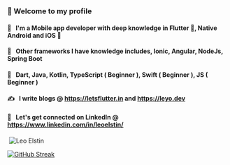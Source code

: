 ###  📱 Welcome to my profile 
#### 😬 &nbsp; I'm a Mobile app developer with deep knowledge in Flutter 💙, Native Android and iOS   
#### 🙊 &nbsp; Other frameworks I have knowledge includes, Ionic, Angular, NodeJs, Spring Boot
#### 🙇 &nbsp; Dart, Java, Kotlin, TypeScript ( Beginner ), Swift ( Beginner ), JS ( Beginner )
#### ✍️  &nbsp; I write blogs @ https://letsflutter.in and https://leyo.dev
#### 📕 &nbsp; Let's get connected on LinkedIn @ https://www.linkedin.com/in/leoelstin/

<p>&nbsp;<img align="center" src="https://github-readme-stats.vercel.app/api?username=leo-elstin&show_icons=true&locale=en&count_private=true" alt="Leo Elstin" /></p>

[![GitHub Streak](https://github-readme-streak-stats.herokuapp.com/?user=leo-elstin)](https://git.io/streak-stats)
